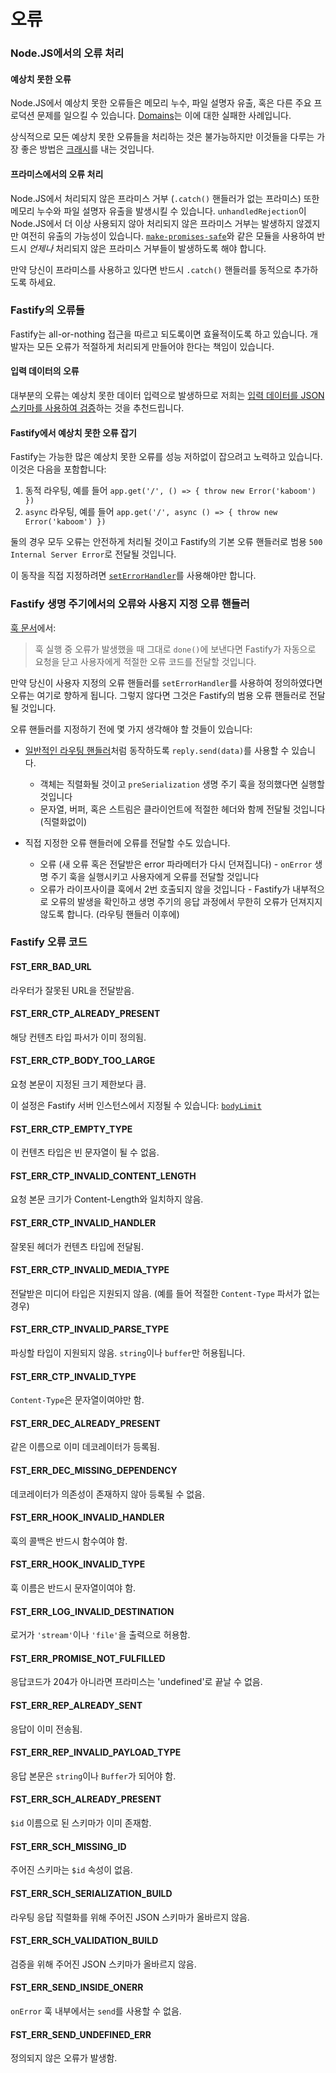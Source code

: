 # 오류

<a name="error-handling"></a>

### Node.JS에서의 오류 처리

#### 예상치 못한 오류
Node.JS에서 예상치 못한 오류들은 메모리 누수, 파일 설명자 유출, 혹은 다른 주요 프로덕션 문제를 일으킬 수 있습니다.
[Domains](https://nodejs.org/en/docs/guides/domain-postmortem/)는 이에 대한 실패한 사례입니다.

상식적으로 모든 예상치 못한 오류들을 처리하는 것은 불가능하지만 이것들을 다루는 가장 좋은 방법은 [크래시](https://nodejs.org/api/process.html#process_warning_using_uncaughtexception_correctly)를 내는 것입니다.

#### 프라미스에서의 오류 처리
Node.JS에서 처리되지 않은 프라미스 거부 (`.catch()` 핸들러가 없는 프라미스) 또한 메모리 누수와 파일 설명자 유출을 발생시킬 수 있습니다.
`unhandledRejection`이 Node.JS에서 더 이상 사용되지 않아 처리되지 않은 프라미스 거부는 발생하지 않겠지만 여전히 유출의 가능성이 있습니다.
[`make-promises-safe`](https://github.com/mcollina/make-promises-safe)와 같은 모듈을 사용하여 반드시 _언제나_ 처리되지 않은 프라미스 거부들이 발생하도록 해야 합니다.

만약 당신이 프라미스를 사용하고 있다면 반드시 `.catch()` 핸들러를 동적으로 추가하도록 하세요.

### Fastify의 오류들
Fastify는 all-or-nothing 접근을 따르고 되도록이면 효율적이도록 하고 있습니다.
개발자는 모든 오류가 적절하게 처리되게 만들어야 한다는 책임이 있습니다.

#### 입력 데이터의 오류
대부분의 오류는 예상치 못한 데이터 입력으로 발생하므로 저희는 [입력 데이터를 JSON 스키마를 사용하여 검증](Validation-and-Serialization.md)하는 것을 추천드립니다.

#### Fastify에서 예상치 못한 오류 잡기
Fastify는 가능한 많은 예상치 못한 오류를 성능 저하없이 잡으려고 노력하고 있습니다.
이것은 다음을 포함합니다:

1. 동적 라우팅, 예를 들어 `app.get('/', () => { throw new Error('kaboom') })`
2. `async` 라우팅, 예를 들어 `app.get('/', async () => { throw new Error('kaboom') })`

둘의 경우 모두 오류는 안전하게 처리될 것이고 Fastify의 기본 오류 핸들러로 범용 `500 Internal Server Error`로 전달될 것입니다.

이 동작을 직접 지정하려면 [`setErrorHandler`](Server.md#seterrorhandler)를 사용해야만 합니다.

### Fastify 생명 주기에서의 오류와 사용지 지정 오류 핸들러

[훅 문서](Hooks.md#manage-errors-from-a-hook)에서:
> 훅 실행 중 오류가 발생했을 때 그대로 `done()`에 보낸다면 Fastify가 자동으로 요청을 닫고 사용자에게 적절한 오류 코드를 전달할 것입니다.

만약 당신이 사용자 지정의 오류 핸들러를 `setErrorHandler`를 사용하여 정의하였다면 오류는 여기로 향하게 됩니다.
그렇지 않다면 그것은 Fastify의 범용 오류 핸들러로 전달될 것입니다.

오류 핸들러를 지정하기 전에 몇 가지 생각해야 할 것들이 있습니다:

- [일반적인 라우팅 핸들러](Reply.md#senddata)처럼 동작하도록 `reply.send(data)`를 사용할 수 있습니다.
	- 객체는 직렬화될 것이고 `preSerialization` 생명 주기 훅을 정의했다면 실행할 것입니다
	- 문자열, 버퍼, 혹은 스트림은 클라이언트에 적절한 헤더와 함께 전달될 것입니다 (직렬화없이)

- 직접 지정한 오류 핸들러에 오류를 전달할 수도 있습니다.
	- 오류 (새 오류 혹은 전달받은 error 파라메터가 다시 던져집니다) - `onError` 생명 주기 훅을 실행시키고 사용자에게 오류를 전달할 것입니다
	- 오류가 라이프사이클 훅에서 2번 호출되지 않을 것입니다 - Fastify가 내부적으로 오류의 발생을 확인하고 생명 주기의 응답 과정에서 무한히 오류가 던져지지 않도록 합니다. (라우팅 핸들러 이후에)

<a name="fastify-error-codes"></a>

### Fastify 오류 코드

<a name="FST_ERR_BAD_URL"></a>

#### FST_ERR_BAD_URL

라우터가 잘못된 URL을 전달받음.

<a name="FST_ERR_CTP_ALREADY_PRESENT"></a>

#### FST_ERR_CTP_ALREADY_PRESENT

해당 컨텐츠 타입 파서가 이미 정의됨.

<a name="FST_ERR_CTP_BODY_TOO_LARGE"></a>

#### FST_ERR_CTP_BODY_TOO_LARGE

요청 본문이 지정된 크기 제한보다 큼.

이 설정은 Fastify 서버 인스턴스에서 지정될 수 있습니다: [`bodyLimit`](Server.md#bodyLimit)

<a name="FST_ERR_CTP_EMPTY_TYPE"></a>

#### FST_ERR_CTP_EMPTY_TYPE

이 컨텐츠 타입은 빈 문자열이 될 수 없음.

<a name="FST_ERR_CTP_INVALID_CONTENT_LENGTH"></a>

#### FST_ERR_CTP_INVALID_CONTENT_LENGTH

요청 본문 크기가 Content-Length와 일치하지 않음.

<a name="FST_ERR_CTP_INVALID_HANDLER"></a>

#### FST_ERR_CTP_INVALID_HANDLER

잘못된 헤더가 컨텐츠 타입에 전달됨.

<a name="FST_ERR_CTP_INVALID_MEDIA_TYPE"></a>

#### FST_ERR_CTP_INVALID_MEDIA_TYPE

전달받은 미디어 타입은 지원되지 않음. (예를 들어 적절한 `Content-Type` 파서가 없는 경우)

<a name="FST_ERR_CTP_INVALID_PARSE_TYPE"></a>

#### FST_ERR_CTP_INVALID_PARSE_TYPE

파싱할 타입이 지원되지 않음. `string`이나 `buffer`만 허용됩니다.

<a name="FST_ERR_CTP_INVALID_TYPE"></a>

#### FST_ERR_CTP_INVALID_TYPE

`Content-Type`은 문자열이여야만 함.

<a name="FST_ERR_DEC_ALREADY_PRESENT"></a>

#### FST_ERR_DEC_ALREADY_PRESENT

같은 이름으로 이미 데코레이터가 등록됨.

<a name="FST_ERR_DEC_MISSING_DEPENDENCY"></a>

#### FST_ERR_DEC_MISSING_DEPENDENCY

데코레이터가 의존성이 존재하지 않아 등록될 수 없음.

<a name="FST_ERR_HOOK_INVALID_HANDLER"></a>

#### FST_ERR_HOOK_INVALID_HANDLER

훅의 콜백은 반드시 함수여야 함.

<a name="FST_ERR_HOOK_INVALID_TYPE"></a>

#### FST_ERR_HOOK_INVALID_TYPE

훅 이름은 반드시 문자열이여야 함.

<a name="FST_ERR_LOG_INVALID_DESTINATION"></a>

#### FST_ERR_LOG_INVALID_DESTINATION

로거가 `'stream'`이나 `'file'`을 출력으로 허용함.

<a name="FST_ERR_PROMISE_NOT_FULFILLED"></a>

#### FST_ERR_PROMISE_NOT_FULFILLED

응답코드가 204가 아니라면 프라미스는 'undefined'로 끝날 수 없음.

<a id="FST_ERR_REP_ALREADY_SENT"></a>

#### FST_ERR_REP_ALREADY_SENT

응답이 이미 전송됨.

<a name="FST_ERR_REP_INVALID_PAYLOAD_TYPE"></a>

#### FST_ERR_REP_INVALID_PAYLOAD_TYPE

응답 본문은 `string`이나 `Buffer`가 되어야 함.

<a name="FST_ERR_SCH_ALREADY_PRESENT"></a>

#### FST_ERR_SCH_ALREADY_PRESENT

`$id` 이름으로 된 스키마가 이미 존재함.

<a name="FST_ERR_SCH_MISSING_ID"></a>

#### FST_ERR_SCH_MISSING_ID

주어진 스키마는 `$id` 속성이 없음.

<a name="FST_ERR_SCH_SERIALIZATION_BUILD"></a>

#### FST_ERR_SCH_SERIALIZATION_BUILD

라우팅 응답 직렬화를 위해 주어진 JSON 스키마가 올바르지 않음.

<a name="FST_ERR_SCH_VALIDATION_BUILD"></a>

#### FST_ERR_SCH_VALIDATION_BUILD

검증을 위해 주어진 JSON 스키마가 올바르지 않음.

<a id="FST_ERR_SEND_INSIDE_ONERR"></a>

#### FST_ERR_SEND_INSIDE_ONERR

`onError` 훅 내부에서는 `send`를 사용할 수 없음.

<a name="FST_ERR_SEND_UNDEFINED_ERR"></a>

#### FST_ERR_SEND_UNDEFINED_ERR

정의되지 않은 오류가 발생함.
